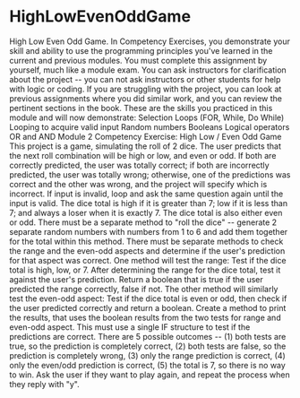 # HighLowEvenOddGame
High Low Even Odd Game. In Competency Exercises, you demonstrate your skill and ability to use the programming principles you've learned in the current and previous modules. You must complete this assignment by yourself, much like a module exam. You can ask instructors for clarification about the project -- you can not ask instructors or other students for help with logic or coding. If you are struggling with the project, you can look at previous assignments where you did similar work, and you can review the pertinent sections in the book.  These are the skills you practiced in this module and will now demonstrate:      Selection     Loops (FOR, While, Do While)     Looping to acquire valid input     Random numbers     Booleans     Logical operators OR and AND  Module 2 Competency Exercise: High Low / Even Odd Game  This project is a game, simulating the roll of 2 dice. The user predicts that the next roll combination will be high or low, and even or odd. If both are correctly predicted, the user was totally correct; if both are incorrectly predicted, the user was totally wrong; otherwise, one of the predictions was correct and the other was wrong, and the project will specify which is incorrect.  If input is invalid, loop and ask the same question again until the input is valid.  The dice total is high if it is greater than 7; low if it is less than 7; and always a loser when it is exactly 7. The dice total is also either even or odd.  There must be a separate method to "roll the dice" -- generate 2 separate random numbers with numbers from 1 to 6 and add them together  for the total within this method.  There must be separate methods to check the range and the even-odd aspects and determine if the user's prediction for that aspect was correct. One method will test the range: Test if the dice total is high, low, or 7. After determining the range for the dice total, test it against the user's prediction. Return a boolean that is true if the user predicted the range correctly, false if not. The other method will similarly test the even-odd aspect: Test if the dice total is even or odd, then check if the user predicted correctly and return a boolean.  Create a method to print the results, that uses the boolean results from the two tests for range and even-odd aspect. This must use a single IF structure to test if the predictions are correct. There are 5 possible outcomes -- (1) both tests are true, so the prediction is completely correct, (2) both tests are false, so the prediction is completely wrong, (3) only the range prediction is correct, (4) only the even/odd prediction is correct, (5) the total is 7, so there is no way to win.  Ask the user if they want to play again, and repeat the process when they reply with "y".
